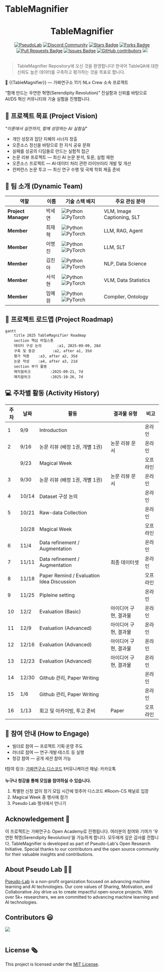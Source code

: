# TableMagnifier

<h1 align="center"> TableMagnifier </h1>

<div align="center">
<a href="https://pseudo-lab.com"><img src="https://img.shields.io/badge/PseudoLab-S11-3776AB" alt="PseudoLab"/></a>
<a href="https://discord.gg/EPurkHVtp2"><img src="https://img.shields.io/badge/Discord-BF40BF" alt="Discord Community"/></a>
<a href="https://github.com/Pseudo-Lab/10th-template/stargazers"><img src="https://img.shields.io/github/stars/Pseudo-Lab/10th-template" alt="Stars Badge"/></a>
<a href="https://github.com/Pseudo-Lab/10th-template/network/members"><img src="https://img.shields.io/github/forks/Pseudo-Lab/10th-template" alt="Forks Badge"/></a>
<a href="https://github.com/Pseudo-Lab/10th-template/pulls"><img src="https://img.shields.io/github/issues-pr/Pseudo-Lab/10th-template" alt="Pull Requests Badge"/></a>
<a href="https://github.com/Pseudo-Lab/10th-template/issues"><img src="https://img.shields.io/github/issues/Pseudo-Lab/10th-template" alt="Issues Badge"/></a>
<a href="https://github.com/Pseudo-Lab/10th-template/graphs/contributors"><img alt="GitHub contributors" src="https://img.shields.io/github/contributors/Pseudo-Lab/10th-template?color=2b9348"></a>
<a href="https://hits.seeyoufarm.com"><img src="https://hits.seeyoufarm.com/api/count/incr/badge.svg?url=https%3A%2F%2Fgithub.com%2Fpseudo-lab%2F10th-template&count_bg=%2379C83D&title_bg=%23555555&icon=&icon_color=%23E7E7E7&title=hits&edge_flat=false"/></a>
</div>
<br>

<!-- sheilds: https://shields.io/ -->
<!-- hits badge: https://hits.seeyoufarm.com/ -->

> TableMagnifier Repository에 오신 것을 환영합니다! 한국어 TableQA에 대한 신뢰도 높은 데이터를 구축하고 평가하는 것을 목표로 합니다.

🚀 {{TableMagnifier}} — 가짜연구소 11기 NLx Crew 소속 프로젝트

“함께 만드는 우연한 혁명(Serendipity Revolution)”
진실함과 신뢰를 바탕으로 AI/DS 혁신 커뮤니티와 기술 실험을 진행합니다.

## 🌟 프로젝트 목표 (Project Vision)
_"이론에서 실전까지, 함께 성장하는 AI 실험실"_  
- 개인 성장과 집단 지혜의 시너지 창출
- 오픈소스 정신을 바탕으로 한 지식 공유 문화
- 실패를 성공의 디딤돌로 만드는 실험적 접근
- 논문 리뷰 프로젝트 — 최신 AI 논문 분석, 토론, 실험 재현
- 오픈소스 프로젝트 — AI·데이터 처리 관련 라이브러리 개발 및 개선
- 컨퍼런스 논문 투고 — 최신 연구 수행 및 국제 학회 제출 준비


## 🧑 팀 소개 (Dynamic Team)

| 역할          | 이름 |  기술 스택 배지                                                                 | 주요 관심 분야                          |
|---------------|------|-----------------------------------------------------------------------|----------------------------------------|
| **Project Manager** | 박세연 | ![Python](https://img.shields.io/badge/Python-Expert-3776AB) ![PyTorch](https://img.shields.io/badge/PyTorch-EE4C2C) | VLM, Image Captioning, SLT           |
| **Member** | 최재혁 | ![Python](https://img.shields.io/badge/Python-Expert-3776AB) ![PyTorch](https://img.shields.io/badge/PyTorch-EE4C2C) | LLM, RAG, Agent                  |
| **Member** | 이명진 | ![Python](https://img.shields.io/badge/Python-Expert-3776AB) ![PyTorch](https://img.shields.io/badge/PyTorch-EE4C2C) | LLM, SLT                  |
| **Member** | 김진아 | ![Python](https://img.shields.io/badge/Python-Expert-3776AB) ![PyTorch](https://img.shields.io/badge/PyTorch-EE4C2C) | NLP, Data Science                  |
| **Member** | 서석현 | ![Python](https://img.shields.io/badge/Python-Expert-3776AB) ![PyTorch](https://img.shields.io/badge/PyTorch-EE4C2C) | VLM, Data Statistics               |
| **Member** | 임예원 | ![Python](https://img.shields.io/badge/Python-Expert-3776AB) ![PyTorch](https://img.shields.io/badge/PyTorch-EE4C2C) | Compiler, Ontology                 |


## 🚀 프로젝트 로드맵 (Project Roadmap)
```mermaid
gantt
    title 2025 TableMagnifier Roadmap
    section 핵심 마일스톤
    데이터 구성 논의       :a1, 2025-09-09, 28d
    구축 및 증강        :a2, after a1, 35d
    평가 적용    :a3, after a2, 35d
    논문 작성    :a4, after a3, 21d
    section 부가 활동
    매지컬위크         :2025-09-21, 7d
    매지컬위크         :2025-10-26, 7d
```


## 💻 주차별 활동 (Activity History)

| 주차 | 날짜 | 활동 | 결과물 유형 | 비고 |
| --- | --- | --- | --- | --- |
| 1 | 9/9 | Introduction |  | 온라인 |
| 2 | 9/16 | 논문 리뷰 (배정 1권, 개별 1권) | 논문 리뷰 문서 | 온라인 |
|  | 9/23 | Magical Week |  | 오프라인 |
| 3 | 9/30 | 논문 리뷰 (배정 1권, 개별 1권) | 논문 리뷰 문서 | 온라인 |
| 4 | 10/14 | Dataset 구성 논의 |  | 온라인 |
| 5 | 10/21 | Raw-data Collection |  | 온라인 |
|  | 10/28 | Magical Week |  | 오프라인 |
| 6 | 11/4 | Data refinement / Augmentation |  | 온라인 |
| 7 | 11/11 | Data refinement / Augmentation | 최종 데이터셋 | 온라인 |
| 8 | 11/18 | Paper Remind / Evaluation Idea Discussion |  | 오프라인 |
| 9 | 11/25 | Pipleine setting |  | 온라인 |
| 10 | 12/2 | Evaluation (Basic) | 아이디어 구현, 결과물 | 온라인 |
| 11 | 12/9 | Evaluation (Advanced) | 아이디어 구현, 결과물 | 온라인 |
| 12 | 12/16 | Evaluation (Advanced) | 아이디어 구현, 결과물 | 온라인 |
| 13 | 12/23 | Evaluation (Advanced) | 아이디어 구현, 결과물 | 온라인 |
| 14 | 12/30 | Github 관리, Paper Writing |  | 온라인 |
| 15 | 1/6 | Github 관리, Paper Writing |  | 온라인 |
| 16 | 1/13 | 회고 및 아카이빙, 투고 준비 | Paper | 오프라인 |


## 🌱 참여 안내 (How to Engage)
- 빌더로 참여 — 프로젝트 기획·운영 주도
- 러너로 참여 — 연구·개발·테스트 등 실행
- 청강 참여 — 공개 세션 참여 가능

❗️참여 링크: [가짜연구소 디스코드](https://discord.gg/EPurkHVtp2)
❗️커뮤니케이션 채널: 카카오톡

**누구나 청강을 통해 모임을 참여하실 수 있습니다.**  
1. 특별한 신청 없이 정기 모임 시간에 맞추어 디스코드 #Room-CS 채널로 입장
2. Magical Week 중 행사에 참가
3. Pseudo Lab 행사에서 만나기

## Acknowledgement 🙏

이 프로젝트는 가짜연구소 Open Academy로 진행됩니다.
여러분의 참여와 기여가 ‘우연한 혁명(Serendipity Revolution)’을 가능하게 합니다. 모두에게 깊은 감사를 전합니다.
TableMagnifier is developed as part of Pseudo-Lab's Open Research Initiative. Special thanks to our contributors and the open source community for their valuable insights and contributions.

## About Pseudo Lab 👋🏼</h2>

[Pseudo-Lab](https://pseudo-lab.com/) is a non-profit organization focused on advancing machine learning and AI technologies. Our core values of Sharing, Motivation, and Collaborative Joy drive us to create impactful open-source projects. With over 5k+ researchers, we are committed to advancing machine learning and AI technologies.

<h2>Contributors 😃</h2>
<a href="https://github.com/Pseudo-Lab/10th-template/graphs/contributors">
  <img src="https://contrib.rocks/image?repo=Pseudo-Lab/10th-template" />
</a>
<br><br>

<h2>License 🗞</h2>

This project is licensed under the [MIT License](https://opensource.org/licenses/MIT).
